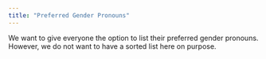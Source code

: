 ```yaml
---
title: "Preferred Gender Pronouns"
---
```


We want to give everyone the option to list their preferred gender pronouns.
However, we do not want to have a sorted list here on purpose.